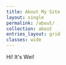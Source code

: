 ```yaml
---
title: About My Site
layout: single
permalink: /about/
collection: about
entries_layout: grid
classes: wide
---
```


Hi! It's Wei!
